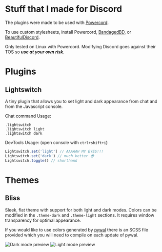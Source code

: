 # Stuff that I made for Discord

The plugins were made to be used with [Powercord](https://powercord.dev).

To use custom stylesheets, install Powercord, [BandagedBD](https://github.com/rauenzi/BetterDiscordApp), or [BeautifulDiscord](https://github.com/leovoel/BeautifulDiscord).

Only tested on Linux with Powercord. Modifying Discord goes against their TOS so ***use at your own risk***.

# Plugins

## Lightswitch

A tiny plugin that allows you to set light and dark appearance from chat and from the Javascript console.

Chat command Usage:  
```
.lightswitch
.lightswitch light
.lightswitch dark
```

DevTools Usage: (open console with `ctrl+shift+i`)  
```js
Lightswitch.set('light') // AAAAAH MY EYES!!!
Lightswitch.set('dark') // much better 😎
Lightswitch.toggle() // shorthand
```

# Themes

## Bliss

Sleek, flat theme with support for both light and dark modes. Colors can be modified in the `.theme-dark` and `.theme-light` sections. It requires window transparency for optimal appearance.

If you would like to use colors generated by [pywal](https://github.com/dylanaraps/pywal) there is an SCSS file provided which you will need to compile on each update of pywal.

![Dark mode preview](themes/bliss/preview-dark.png) ![Light mode preview](themes/bliss/preview-light.png)
